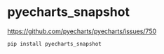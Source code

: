 # pyecharts_snapshot

https://github.com/pyecharts/pyecharts/issues/750

```shell
pip install pyecharts_snapshot
```
